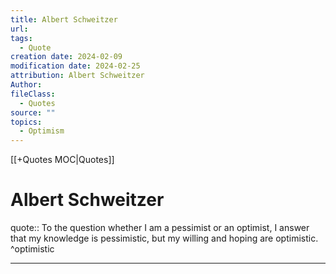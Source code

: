 ```yaml
---
title: Albert Schweitzer
url: 
tags:
  - Quote
creation date: 2024-02-09
modification date: 2024-02-25
attribution: Albert Schweitzer
Author: 
fileClass:
  - Quotes
source: ""
topics:
  - Optimism
---
```


[[+Quotes MOC|Quotes]]

# Albert Schweitzer

quote:: To the question whether I am a pessimist or an optimist, I answer that my knowledge is pessimistic, but my willing and hoping are optimistic. ^optimistic

---


